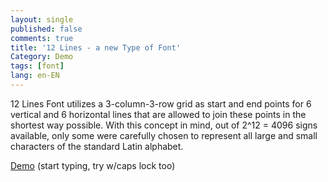 ```yaml
---
layout: single
published: false
comments: true
title: '12 Lines - a new Type of Font'
Category: Demo
tags: [font]
lang: en-EN
---
```


12 Lines Font utilizes a 3-column-3-row grid as start and end points for 6 vertical and 6 horizontal lines that are allowed to join these points in the shortest way possible. With this concept in mind, out of 2^12 = 4096 signs available, only some were carefully chosen to represent all large and small characters of the standard Latin alphabet.

[Demo](http://diogenes.webd.pl/12/) (start typing, try w/caps lock too)
